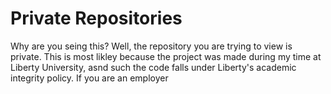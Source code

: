 # Private Repositories

Why are you seing this?
Well, the repository you are trying to view is private. This is most likley because the project was made during my time at Liberty University, asnd such the code falls under Liberty's academic integrity policy. If you are an employer
